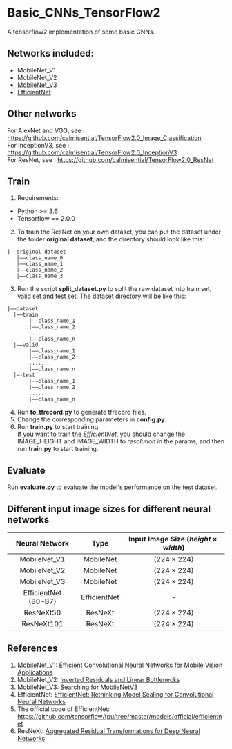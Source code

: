# Basic_CNNs_TensorFlow2
A tensorflow2 implementation of some basic CNNs.

## Networks included:
+ MobileNet_V1
+ MobileNet_V2
+ [MobileNet_V3](https://github.com/calmisential/MobileNetV3_TensorFlow2)
+ [EfficientNet](https://github.com/calmisential/EfficientNet_TensorFlow2)

## Other networks
For AlexNet and VGG, see : https://github.com/calmisential/TensorFlow2.0_Image_Classification<br/>
For InceptionV3, see : https://github.com/calmisential/TensorFlow2.0_InceptionV3<br/>
For ResNet, see : https://github.com/calmisential/TensorFlow2.0_ResNet

## Train
1. Requirements:
+ Python >= 3.6
+ Tensorflow == 2.0.0
2. To train the ResNet on your own dataset, you can put the dataset under the folder **original dataset**, and the directory should look like this:
```
|——original dataset
   |——class_name_0
   |——class_name_1
   |——class_name_2
   |——class_name_3
```
3. Run the script **split_dataset.py** to split the raw dataset into train set, valid set and test set. The dataset directory will be like this:
 ```
|——dataset
   |——train
        |——class_name_1
        |——class_name_2
        ......
        |——class_name_n
   |——valid
        |——class_name_1
        |——class_name_2
        ......
        |——class_name_n
   |—-test
        |——class_name_1
        |——class_name_2
        ......
        |——class_name_n
```
4. Run **to_tfrecord.py** to generate tfrecord files.
5. Change the corresponding parameters in **config.py**.
6. Run **train.py** to start training.<br/>
If you want to train the *EfficientNet*, you should change the IMAGE_HEIGHT and IMAGE_WIDTH to *resolution* in the params, and then run **train.py** to start training.
## Evaluate
Run **evaluate.py** to evaluate the model's performance on the test dataset.

## Different input image sizes for different neural networks
Neural Network | Type | Input Image Size ($height \times width$)
:-: | :-: | :-:
MobileNet_V1 | MobileNet | ($224\times224$)
MobileNet_V2 | MobileNet | ($224\times224$)
MobileNet_V3 | MobileNet | ($224\times224$)
EfficientNet (B0~B7) | EfficientNet | -
ResNeXt50 | ResNeXt | ($224\times224$)
ResNeXt101 | ResNeXt | ($224\times224$)

## References
1. MobileNet_V1: [Efficient Convolutional Neural Networks for Mobile Vision Applications](https://arxiv.org/abs/1704.04861)
2. MobileNet_V2: [Inverted Residuals and Linear Bottlenecks](https://arxiv.org/abs/1801.04381)
3. MobileNet_V3: [Searching for MobileNetV3](https://arxiv.org/abs/1905.02244)
4. EfficientNet: [EfficientNet: Rethinking Model Scaling for Convolutional Neural Networks](https://arxiv.org/abs/1905.11946)
5. The official code of EfficientNet: https://github.com/tensorflow/tpu/tree/master/models/official/efficientnet
6. ResNeXt: [Aggregated Residual Transformations for Deep Neural Networks](https://arxiv.org/abs/1611.05431)
